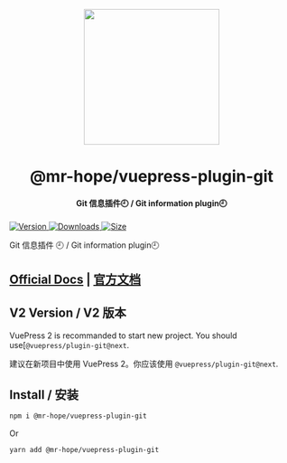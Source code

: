 <!-- markdownlint-disable -->
<p align="center">
  <img width="240" src="https://vuepress-theme-hope.github.io/logo.svg" style="text-align: center;"/>
</p>
<h1 align="center">@mr-hope/vuepress-plugin-git</h1>
<h4 align="center">Git 信息插件🕘 / Git information plugin🕘</h4>

[![Version](https://img.shields.io/npm/v/@mr-hope/vuepress-plugin-git.svg?style=flat-square&logo=npm) ![Downloads](https://img.shields.io/npm/dm/@mr-hope/vuepress-plugin-git.svg?style=flat-square&logo=npm) ![Size](https://img.shields.io/bundlephobia/min/@mr-hope/vuepress-plugin-git?style=flat-square&logo=npm)](https://www.npmjs.com/package/@mr-hope/vuepress-plugin-git)

<!-- markdownlint-restore -->

Git 信息插件 🕘 / Git information plugin🕘

## [Official Docs](https://vuepress-theme-hope.github.io/v1/git/) | [官方文档](https://vuepress-theme-hope.gitee.io/v1/git/zh/)

## V2 Version / V2 版本

VuePress 2 is recommanded to start new project. You should use[`@vuepress/plugin-git@next`.

建议在新项目中使用 VuePress 2。你应该使用 `@vuepress/plugin-git@next`.

## Install / 安装

```bash
npm i @mr-hope/vuepress-plugin-git
```

Or

```bash
yarn add @mr-hope/vuepress-plugin-git
```

